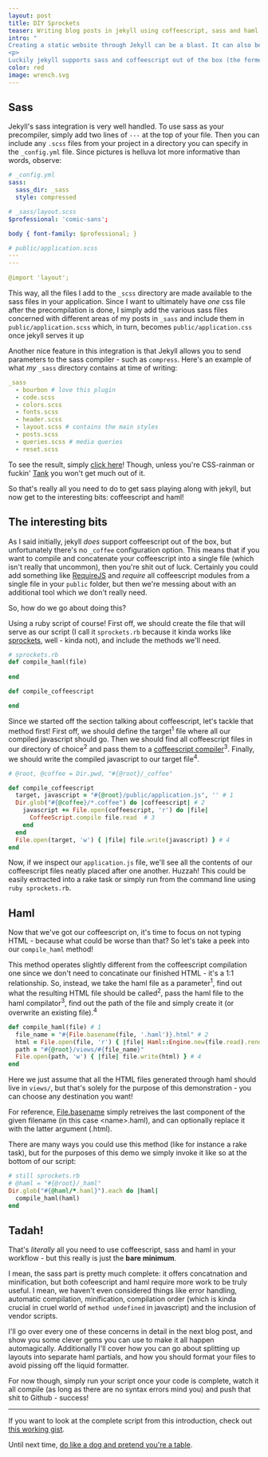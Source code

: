 ```yaml
---
layout: post
title: DIY Sprockets
teaser: Writing blog posts in jekyll using coffeescript, sass and haml. Much like a boss would.
intro: "
Creating a static website through Jekyll can be a blast. It can also be a pain to configure correctly, especially if you want to use the <a href='http://haml.info/'>tools you know and love</a>. In this blog post I'll show how you can use sass, coffeescript and haml alongside jekyll - like the man upstairs intended.
<p>
Luckily jekyll supports sass and coffeescript out of the box (the former integration is better than the latter, though), and there are <a href='http://jekyllrb.com/docs/plugins/'>plugins</a> that solve some of these problems. However, if you're publishing to Gihub Pages (which alot of us are), then the plugins can be rather cumbersome. Sure, there are <a href='https://github.com/ixti/jekyll-assets'>workarounds</a>, but why not solve it ourselves? That's way more <a href='http://www.abload.de/img/mac1oqssv.gif'>badass</a>."
color: red
image: wrench.svg
---
```


## Sass

Jekyll's sass integration is very well handled. To use sass as your precompiler, simply add two lines of `---` at the top of your file. Then you can include any `.scss` files from your project in a directory you can specify in the `_config.yml` file. Since pictures is helluva lot more informative than words, observe:

```yaml
# _config.yml
sass:
  sass_dir: _sass
  style: compressed

# _sass/layout.scss
$professional: 'comic-sans';

body { font-family: $professional; }

# public/application.scss
---
---
  
@import 'layout';

```

This way, all the files I add to the `_scss` directory are made available to the sass files in your application. Since I want to ultimately have *one* css file after the precompilation is done, I simply add the various sass files concerned with different areas of my posts in `_sass` and include them in `public/application.scss` which, in turn, becomes `public/application.css` once jekyll serves it up

Another nice feature in this integration is that Jekyll allows you to send parameters to the sass compiler - such as `compress`. Here's an example of what *my* `_sass` directory contains at time of writing:

```yaml
_sass
  - bourbon # love this plugin
  - code.scss
  - colors.scss
  - fonts.scss
  - header.scss
  - layout.scss # contains the main styles
  - posts.scss
  - queries.scss # media queries
  - reset.scss 
```

To see the result, simply [click here](/public/application.css)! Though, unless you're CSS-rainman or fuckin' [Tank](http://matrix.wikia.com/wiki/Tank) you won't get much out of it.

So that's really all you need to do to get sass playing along with jekyll, but now get to the interesting bits: coffeescript and haml!

## The interesting bits

As I said initially, jekyll *does* support coffeescript out of the box, but unfortunately there's no `_coffee` configuration option. This means that if you want to compile and concatenate your coffeescript into a single file (which isn't really that uncommon), then you're shit out of luck. Certainly you could add something like [RequireJS](http://requirejs.org/) and *require* all coffeescript modules from a single file in your `public` folder, but then we're messing about with an additional tool which we don't really need.

So, how do we go about doing this? 

Using a ruby script of course! First off, we should create the file that will serve as our script (I call it `sprockets.rb` because it kinda works like [sprockets](https://github.com/sstephenson/sprockets), well - kinda not), and include the methods we'll need.

```ruby
# sprockets.rb 
def compile_haml(file)
  
end

def compile_coffeescript

end

```

Since we started off the section talking about coffeescript, let's tackle that method first! First off, we should define the target<sup>1</sup> file where all our compiled javascript should go. Then we should find all coffeescript files in our directory of choice<sup>2</sup> and pass them to a [coffeescript compiler](https://github.com/josh/ruby-coffee-script)<sup>3</sup>. Finally, we should write the compiled javascript to our target file<sup>4</sup>.

```ruby
# @root, @coffee = Dir.pwd, "#{@root}/_coffee"

def compile_coffeescript
  target, javascript = "#{@root}/public/application.js", '' # 1
  Dir.glob("#{@coffee}/*.coffee") do |coffeescript| # 2
    javascript += File.open(coffeescript, 'r') do |file| 
      CoffeeScript.compile file.read  # 3
    end
  end
  File.open(target, 'w') { |file| file.write(javascript) } # 4
end

```

Now, if we inspect our `application.js` file, we'll see all the contents of our coffeescript files neatly placed after one another. Huzzah! This could be easily extracted into a rake task or simply run from the command line using `ruby sprockets.rb`.

## Haml

Now that we've got our coffeescript on, it's time to focus on not typing HTML - because what could be worse than that? So let's take a peek into our `compile_haml` method!

This method operates slightly different from the coffeescript compilation one since we don't need to concatinate our finished HTML -  it's a 1:1 relationship. So, instead, we take the haml file as a parameter<sup>1</sup>, find out what the resulting HTML file should be called<sup>2</sup>, pass the haml file to the haml compilator<sup>3</sup>, find out the path of the file and simply create it (or overwrite an existing file).<sup>4</sup>

```ruby
def compile_haml(file) # 1
  file_name = "#{File.basename(file, '.haml')}.html" # 2 
  html = File.open(file, 'r') { |file| Haml::Engine.new(file.read).render } # 3
  path = "#{@root}/views/#{file_name}"
  File.open(path, 'w') { |file| file.write(html) } # 4
end
```

Here we just assume that all the HTML files generated through haml should live in `views/`, but that's solely for the purpose of this demonstration - you can choose any destination you want! 

For reference, [File.basename](http://www.ruby-doc.org/core-2.1.4/File.html#method-c-basename) simply retreives the last component of the given filename (in this case \<name\>.haml), and can optionally replace it with the latter argument (.html).

There are many ways you could use this method (like for instance a rake task), but for the purposes of this demo we simply invoke it like so at the bottom of our script:

```ruby
# still sprockets.rb
# @haml = "#{@root}/_haml"
Dir.glob("#{@haml/*.haml}").each do |haml|
  compile_haml(haml)
end
```

## Tadah!

That's *literally* all you need to use coffeescript, sass and haml in your workflow - but this really is just the **bare minimum**. 

I mean, the sass part is pretty much complete: it offers concatnation and minification, but both cofeescript and haml require more work to be truly useful. I mean, we haven't even considered things like error handling, automatic compilation, minification, compilation order (which is kinda crucial in cruel world of `method undefined` in javascript) and the inclusion of vendor scripts.

I'll go over every one of these concerns in detail in the next blog post, and show you some clever gems you can use to make it all happen automagically. Additionally I'll cover how you can go about splitting up layouts into separate haml partials, and how you should format your files to avoid pissing off the liquid formatter. 

For now though, simply run your script once your code is complete, watch it all compile (as long as there are no syntax errors mind you) and push that shit to Github - success! 

--- 

If you want to look at the complete script from this introduction, check out [this working gist](https://gist.github.com/nicohvi/ede1afbfb964d80723e4).

Until next time, [do like a dog and pretend you're a table](http://i.imgur.com/fprOm49.gifv).
